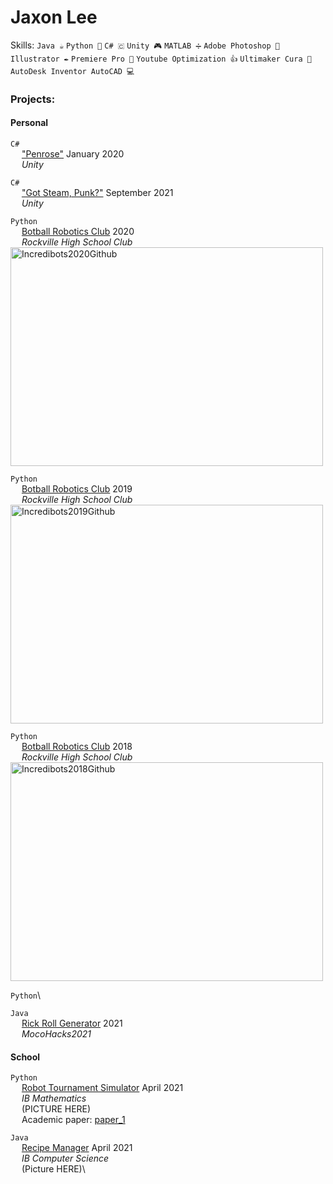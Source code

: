 # Jaxon Lee 
Skills: `Java ☕` `Python 🐍` `C# 🇨` `Unity 🎮` `MATLAB ➗` `Adobe Photoshop 🎨` `Illustrator ✒️` `Premiere Pro 🎥` `Youtube Optimization 👍` `Ultimaker Cura 📃` `AutoDesk Inventor AutoCAD 💻`


### Projects:
#### **Personal**
`C#`\
&emsp; ["Penrose"]() January 2020\
&emsp; _Unity_

`C#`\
&emsp; ["Got Steam, Punk?"]() September 2021\
&emsp; _Unity_

`Python`\
&emsp; [Botball Robotics Club]() 2020\
&emsp; _Rockville High School Club_\
<img src="https://user-images.githubusercontent.com/32310846/134784234-8ce1f6f0-4225-48c6-9161-43a2c53c2c79.JPG" alt="Incredibots2020Github" width="500" height="350">


`Python`\
&emsp; [Botball Robotics Club]() 2019\
&emsp; _Rockville High School Club_\
<img src="https://user-images.githubusercontent.com/32310846/134784231-87d0bd8d-85a0-46d2-8126-e10f31dad41f.jpg" alt="Incredibots2019Github" width="500" height="350">

`Python`\
&emsp; [Botball Robotics Club]() 2018\
&emsp; _Rockville High School Club_\
<img src="https://user-images.githubusercontent.com/32310846/134784229-d74531bf-9e21-473e-97bd-5903eda6fd7e.JPG" alt="Incredibots2018Github" width="500" height="350">

`Python`\

`Java`\
&emsp; [Rick Roll Generator]() 2021\
&emsp; _MocoHacks2021_

#### **School**
`Python`\
&emsp; [Robot Tournament Simulator](https://github.com/Gidntsquia/math_IA) April 2021 \
&emsp; _IB Mathematics_\
&emsp; (PICTURE HERE)\
&emsp; Academic paper: [paper_1]()

`Java`\
&emsp; [Recipe Manager]() April 2021 \
&emsp; _IB Computer Science_ \
&emsp; (Picture HERE)\
